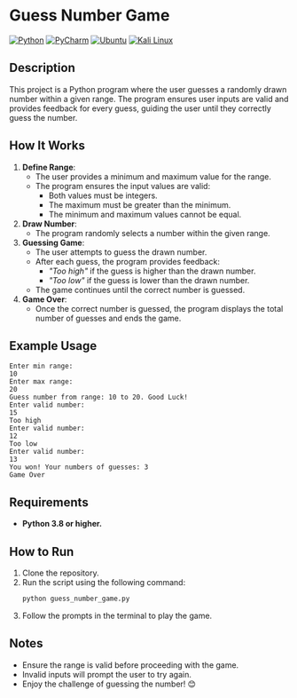 # Guess Number Game

[![Python](https://img.shields.io/badge/Python-3.12-blue?logo=python&logoColor=white)](https://www.python.org/)
[![PyCharm](https://img.shields.io/badge/PyCharm-2025.1-blue?logo=jetbrains&logoColor=white)](https://www.jetbrains.com/pycharm/)
[![Ubuntu](https://img.shields.io/badge/Ubuntu-24.04.1_LTS-E95420?logo=ubuntu&logoColor=white)](https://ubuntu.com/)
[![Kali Linux](https://img.shields.io/badge/Kali_Linux-2025.1-557C99?logo=kali-linux&logoColor=white)](https://www.kali.org/)

## Description

This project is a Python program where the user guesses a randomly drawn number within a given range. The program ensures user inputs are valid and provides feedback for every guess, guiding the user until they correctly guess the number.

## How It Works

1. **Define Range**:
    - The user provides a minimum and maximum value for the range.
    - The program ensures the input values are valid:
        - Both values must be integers.
        - The maximum must be greater than the minimum.
        - The minimum and maximum values cannot be equal.
2. **Draw Number**:
    - The program randomly selects a number within the given range.
3. **Guessing Game**:
    - The user attempts to guess the drawn number.
    - After each guess, the program provides feedback:
        - *"Too high"* if the guess is higher than the drawn number.
        - *"Too low"* if the guess is lower than the drawn number.
    - The game continues until the correct number is guessed.
4. **Game Over**:
    - Once the correct number is guessed, the program displays the total number of guesses and ends the game.

## Example Usage

```plaintext
Enter min range:
10
Enter max range:
20
Guess number from range: 10 to 20. Good Luck!
Enter valid number:
15
Too high
Enter valid number:
12
Too low
Enter valid number:
13
You won! Your numbers of guesses: 3
Game Over
```

## Requirements

- **Python 3.8 or higher.**

## How to Run

1. Clone the repository.
2. Run the script using the following command:
    ```bash
    python guess_number_game.py
    ```
3. Follow the prompts in the terminal to play the game.



## Notes

- Ensure the range is valid before proceeding with the game.
- Invalid inputs will prompt the user to try again.
- Enjoy the challenge of guessing the number! 😊

